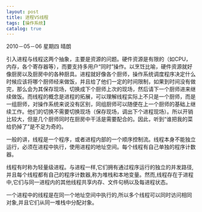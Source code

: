 ```yaml
---
layout: post
title: 进程VS线程
tags: [操作系统]
catalog: true
---
```


2010－05－06 星期四 晴朗

引入进程与线程这两个抽象，主要是资源的问题。硬件资源是有限的（如CPU，内存，各个寄存器等），而要支持多用户“同时”操作。以烹饪比喻，硬件资源就好像厨房以及厨房中的各种厨具。进程就好像各个厨师，操作系统调度程序决定什么时候应该将哪个厨师经来做饭，并且给了他们一定的时间限制，如果到时间没有做完，那么会为其保存现场，切换成下个厨师上次的现场，然后请下一个厨师进来继续做饭。而线程的概念是进程的拓展，可以理解线程实际上不只是一个厨师，而是一组厨师，对操作系统来说没有区别，同组厨师可以随便在上一个厨师的基础上继续工作。他们的切换不需要切换现场（保存现场，调出下个进程现场）。所以开销比较大，但是几个厨师同时在厨房中干活是需要配合的。因此，听到“谁把我的菜给扔掉了”是不足为奇的。
  
  一般的讲，线程是一个程序，或者进程内部的一个顺序控制流。线程本身不能独立运行，必须在进程中执行，使用进程的地址空间。每个线程有自己单独的程序计数器。

 线程有时称为轻量级进程。与进程一样,它们拥有通过程序运行的独立的并发路径,并且每个线程都有自己的程序计数器,称为堆栈和本地变量。然而,线程存在于进程中,它们与同一进程内的其他线程共享内存、文件句柄以及每进程状态。

 一个进程中的线程是在同一个地址空间中执行的,所以多个线程可以同时访问相同对象,并且它们从同一堆栈中分配对象。


